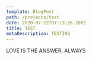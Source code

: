 ```yaml
---
template: BlogPost
path: /projects/test
date: 2020-07-22T07:13:26.200Z
title: TEST
metaDescription: TESTING
---
```

LOVE IS THE ANSWER, ALWAYS
